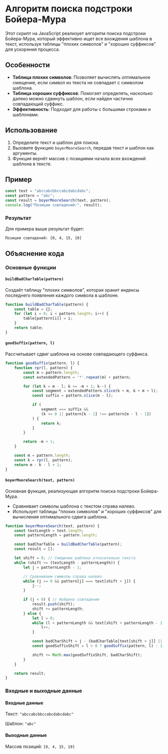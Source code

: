 # Алгоритм поиска подстроки Бойера-Мура

Этот скрипт на JavaScript реализует алгоритм поиска подстроки Бойера-Мура, который эффективно ищет все вхождения шаблона в текст, используя таблицы "плохих символов" и "хороших суффиксов" для ускорения процесса.

## Особенности

- **Таблица плохих символов**: Позволяет вычислять оптимальное смещение, если символ из текста не совпадает с символом шаблона.
- **Таблица хороших суффиксов**: Помогает определять, насколько далеко можно сдвинуть шаблон, если найден частично совпадающий суффикс.
- **Эффективность**: Подходит для работы с большими строками и шаблонами.

## Использование

1. Определите текст и шаблон для поиска.
2. Вызовите функцию `boyerMooreSearch`, передав текст и шаблон как аргументы.
3. Функция вернёт массив с позициями начала всех вхождений шаблона в тексте.

## Пример

```javascript
const text = "abccabcbbccabcdabcdabc";
const pattern = "abc";
const result = boyerMooreSearch(text, pattern);
console.log("Позиции совпадений:", result);
```

### Результат

Для примера выше результат будет:

```
Позиции совпадений: [0, 4, 15, 19]
```

## Объяснение кода

### Основные функции

#### `buildBadCharTable(pattern)`

Создаёт таблицу "плохих символов", которая хранит индексы последнего появления каждого символа в шаблоне.

```javascript
function buildBadCharTable(pattern) {
    const table = {};
    for (let i = 0; i < pattern.length; i++) {
        table[pattern[i]] = i;
    }
    return table;
}
```

#### `goodSuffix(pattern, l)`

Рассчитывает сдвиг шаблона на основе совпадающего суффикса.

```javascript
function goodSuffix(pattern, l) {
    function rpr(l, pattern) {
        const m = pattern.length;
        const extendedPattern = '*'.repeat(m) + pattern;

        for (let k = m - l; k >= -m + 1; k--) {
            const segment = extendedPattern.slice(k + m, k + m + l);
            const suffix = pattern.slice(m - l);

            if (
                segment === suffix &&
                (k <= 0 || pattern[k - 1] !== pattern[m - l - 1])
            ) {
                return k;
            }
        }

        return -m + 1;
    }

    const m = pattern.length;
    const k = rpr(l, pattern);
    return m - k - l + 1;
}
```

#### `boyerMooreSearch(text, pattern)`

Основная функция, реализующая алгоритм поиска подстроки Бойера-Мура.

- Сравнивает символы шаблона с текстом справа налево.
- Использует таблицы "плохих символов" и "хороших суффиксов" для вычисления оптимального сдвига шаблона.

```javascript
function boyerMooreSearch(text, pattern) {
    const textLength = text.length;
    const patternLength = pattern.length;

    const badCharTable = buildBadCharTable(pattern);
    const result = [];

    let shift = 0; // Смещение шаблона относительно текста
    while (shift <= (textLength - patternLength)) {
        let j = patternLength - 1;

        // Сравниваем символы справа налево
        while (j >= 0 && pattern[j] === text[shift + j]) {
            j--;
        }

        if (j < 0) { // Найдено совпадение
            result.push(shift);
            shift += patternLength;
        } else {
            let l = 0;
            while (l < patternLength && text[shift + patternLength - 1 - l] === pattern[patternLength - 1 - l]) {
                l++;
            }

            const badCharShift = j - (badCharTable[text[shift + j]] || -1);
            const goodSuffixShift = l > 0 ? goodSuffix(pattern, l) : 1;

            shift += Math.max(goodSuffixShift, badCharShift);
        }
    }

    return result;
}
```

### Входные и выходные данные

#### Входные данные

Текст: `"abccabcbbccabcdabcdabc"`

Шаблон: `"abc"`

#### Выходные данные

Массив позиций: `[0, 4, 15, 19]`


